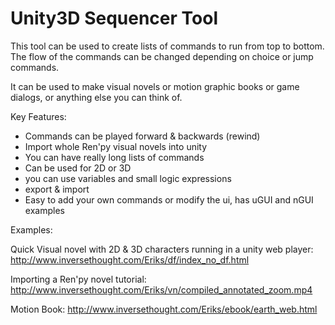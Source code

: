 Unity3D Sequencer Tool
=========

This tool can be used to create lists of commands to
run from top to bottom. The flow of the commands
can be changed depending on choice or jump commands.

It can be used to make visual novels or motion graphic books
or game dialogs, or anything else you can think of.

Key Features: 

* Commands can be played forward & backwards (rewind)
* Import whole Ren'py visual novels into unity
* You can have really long lists of commands
* Can be used for 2D or 3D
* you can use variables and small logic expressions
* export & import
* Easy to add your own commands or modify the ui, has
  uGUI and nGUI examples
  
 Examples: 
 
 Quick Visual novel with 2D & 3D characters running in a unity web player:
 http://www.inversethought.com/Eriks/df/index_no_df.html
 
 Importing a Ren'py novel tutorial:
 http://www.inversethought.com/Eriks/vn/compiled_annotated_zoom.mp4

 Motion Book:
 http://www.inversethought.com/Eriks/ebook/earth_web.html
